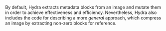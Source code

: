 By default, Hydra extracts metadata blocks from an image and mutate them in order to achieve effectiveness and efficiency.
Nevertheless, Hydra also includes the code for describing a more _general_ approach, which compress an image by extracting non-zero blocks for reference.

